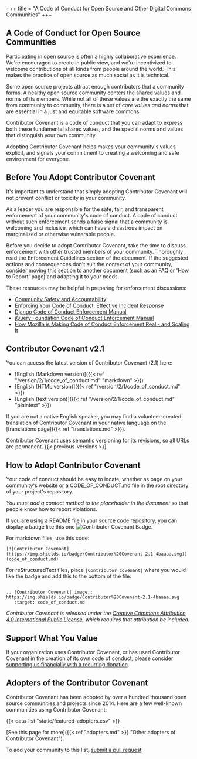 +++
title = "A Code of Conduct for Open Source and Other Digital Commons Communities"
+++

## A Code of Conduct for Open Source Communities

Participating in open source is often a highly collaborative experience. We're encouraged to create in public view, and we're incentivized to welcome contributions of all kinds from people around the world. This makes the practice of open source as much social as it is technical.

Some open source projects attract enough contributors that a community forms. A healthy open source community centers the shared values and norms of its members. While not all of these values are the exactly the same from community to community, there is a set of _core values and norms_ that are essential in a just and equitable software commons.

Contributor Covenant is a code of conduct that you can adapt to express both these fundamental shared values, and the special norms and values that distinguish your own community.

Adopting Contributor Covenant helps makes your community's values explicit, and signals your commitment to creating a welcoming and safe environment for everyone.

## Before You Adopt Contributor Covenant

It's important to understand that simply adopting Contributor Covenant will not prevent conflict or toxicity in your community.

As a leader you are responsible for the safe, fair, and transparent enforcement of your community's code of conduct. A code of conduct without such enforcement sends a false signal that a community is welcoming and inclusive, which can have a disastrous impact on marginalized or otherwise vulnerable people.

Before you decide to adopt Contributor Covenant, take the time to discuss enforcement with other trusted members of your community. Thoroughly read the Enforcement Guidelines section of the document. If the suggested actions and consequences don't suit the context of your community, consider moving this section to another document (such as an FAQ or 'How to Report' page) and adapting it to your needs.

These resources may be helpful in preparing for enforcement discussions:

- [Community Safety and Accountability](http://safetyfirstpdx.org)
- [Enforcing Your Code of Conduct: Effective Incident Response](https://www.slideshare.net/aeschright/enforcing-your-code-of-conduct-effective-incident-response)
- [Django Code of Conduct Enforcement Manual](https://www.djangoproject.com/conduct/enforcement-manual/)
- [jQuery Foundation Code of Conduct Enforcement Manual](https://js.foundation/community/code-of-conduct/enforcement)
- [How Mozilla is Making Code of Conduct Enforcement Real - and Scaling It](https://medium.com/mozilla-open-innovation/how-were-making-code-of-conduct-enforcement-real-and-scaling-it-3e382cf94415)

## Contributor Covenant v2.1

You can access the latest version of Contributor Covenant (2.1) here:

- [English (Markdown version)]({{< ref "/version/2/1/code_of_conduct.md" "markdown" >}})
- [English (HTML version)]({{< ref "/version/2/1/code_of_conduct.md" >}})
- [English (text version)]({{< ref "/version/2/1/code_of_conduct.md" "plaintext" >}})

If you are not a native English speaker, you may find a volunteer-created translation of Contributor Covenant in your native language on the [translations page]({{< ref "translations.md" >}}).

Contributor Covenant uses semantic versioning for its revisions, so all URLs are permanent.
{{< previous-versions >}}

## How to Adopt Contributor Covenant

Your code of conduct should be easy to locate, whether as page on your community's website or a CODE_OF_CONDUCT.md file in the root directory of your project's repository.

*You must add a contact method to the placeholder in the document* so that people know how to report violations.

If you are using a README file in your source code repository, you can display a badge like this one ![Contributor Covenant Badge](https://img.shields.io/badge/Contributor%20Covenant-2.1-4baaaa.svg).

For markdown files, use this code:
```
[![Contributor Covenant](https://img.shields.io/badge/Contributor%20Covenant-2.1-4baaaa.svg)](code_of_conduct.md)
```
For reStructuredText files, place `|Contributor Covenant|` where you would like the badge and add this to the bottom of the file:
```

.. |Contributor Covenant| image:: https://img.shields.io/badge/Contributor%20Covenant-2.1-4baaaa.svg
   :target: code_of_conduct.md
```

*Contributor Covenant is released under the [Creative Commons Attribution 4.0 International Public License](https://github.com/EthicalSource/contributor_covenant/blob/release/LICENSE.md), which requires that attribution be included.*

## Support What You Value

If your organization uses Contributor Covenant, or has used Contributor Covenant in the creation of its own code of conduct, please consider [supporting us financially with a recurring donation](https://opencollective.com/contributor-covenant/contribute).

## Adopters of the Contributor Covenant

Contributor Covenant has been adopted by over a hundred thousand open source communities and projects since 2014.
Here are a few well-known communities using Contributor Covenant:

{{< data-list "static/featured-adopters.csv" >}}

[See this page for more]({{< ref "adopters.md" >}} "Other adopters of Contributor Covenant").

To add your community to this list, [submit a pull
request](https://github.com/EthicalSource/contributor_covenant/blob/release/README.md#registering-your-community-as-an-adopter "Contributor Covenant source code").
